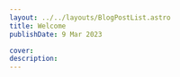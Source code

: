 ```yaml
---
layout: ../../layouts/BlogPostList.astro
title: Welcome
publishDate: 9 Mar 2023

cover: 
description: 
---
```



